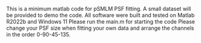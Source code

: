 This is a minimum matlab code for pSMLM PSF fitting.
A small dataset will be provided to demo the code.
All software were built and tested on Matlab R2022b and Windows 11
Please run the main.m for starting the code
Please change your PSF size when fitting your own data and arrange the channels in the order 0-90-45-135.
